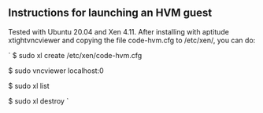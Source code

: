 

## Instructions for launching an HVM guest

Tested with Ubuntu 20.04 and Xen 4.11. After installing with aptitude xtightvncviewer and copying the file code-hvm.cfg to /etc/xen/, you can do:


`
$ sudo xl create /etc/xen/code-hvm.cfg

$ sudo vncviewer localhost:0

$ sudo xl list

$ sudo xl destroy <domid>
`
